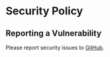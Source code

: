 # Security Policy

## Reporting a Vulnerability

Please report security issues to [GitHub](https://github.com/cin12211/react-magic-router).